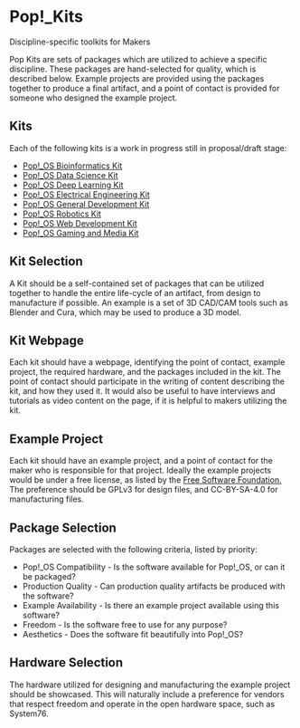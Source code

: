 # Pop!\_Kits

Discipline-specific toolkits for Makers

Pop Kits are sets of packages which are utilized to achieve a specific
discipline. These packages are hand-selected for quality, which is described
below. Example projects are provided using the packages together to produce a
final artifact, and a point of contact is provided for someone who designed the
example project.

## Kits

Each of the following kits is a work in progress still in proposal/draft stage:

- [Pop!\_OS Bioinformatics Kit](kits/bioinformatics.md)
- [Pop!\_OS Data Science Kit](kits/data_science.md)
- [Pop!\_OS Deep Learning Kit](kits/deep_learning.md)
- [Pop!\_OS Electrical Engineering Kit](kits/electrical_engineering.md)
- [Pop!\_OS General Development Kit](kits/general_development.md)
- [Pop!\_OS Robotics Kit](kits/robotics.md)
- [Pop!\_OS Web Development Kit](kits/web_development.md)
- [Pop!\_OS Gaming and Media Kit](kits/gaming_and_media.md)


## Kit Selection

A Kit should be a self-contained set of packages that can be utilized together
to handle the entire life-cycle of an artifact, from design to manufacture if
possible. An example is a set of 3D CAD/CAM tools such as Blender and Cura,
which may be used to produce a 3D model.

## Kit Webpage

Each kit should have a webpage, identifying the point of contact, example
project, the required hardware, and the packages included in the kit. The point
of contact should participate in the writing of content describing the kit, and
how they used it. It would also be useful to have interviews and tutorials as
video content on the page, if it is helpful to makers utilizing the kit.

## Example Project

Each kit should have an example project, and a point of contact for the maker
who is responsible for that project. Ideally the example projects would be under
a free license, as listed by the [Free Software Foundation.](https://www.gnu.org/licenses/license-list.en.html)
The preference should be GPLv3 for design files, and CC-BY-SA-4.0 for
manufacturing files.

## Package Selection

Packages are selected with the following criteria, listed by priority:

- Pop!\_OS Compatibility - Is the software available for Pop!\_OS, or can it be packaged?
- Production Quality - Can production quality artifacts be produced with the software?
- Example Availability - Is there an example project available using this software?
- Freedom - Is the software free to use for any purpose?
- Aesthetics - Does the software fit beautifully into Pop!\_OS?

## Hardware Selection

The hardware utilized for designing and manufacturing the example project should
be showcased. This will naturally include a preference for vendors that respect
freedom and operate in the open hardware space, such as System76.
